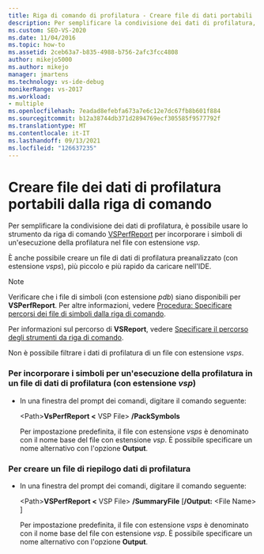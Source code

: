 ```yaml
---
title: Riga di comando di profilatura - Creare file di dati portabili
description: Per semplificare la condivisione dei dati di profilatura, usare lo strumento VSPerfReport.exe da riga di comando per incorporare i simboli per un'esecuzione della profilatura nel file con estensione vsp.
ms.custom: SEO-VS-2020
ms.date: 11/04/2016
ms.topic: how-to
ms.assetid: 2ceb63a7-b835-4988-b756-2afc3fcc4808
author: mikejo5000
ms.author: mikejo
manager: jmartens
ms.technology: vs-ide-debug
monikerRange: vs-2017
ms.workload:
- multiple
ms.openlocfilehash: 7eadad8efebfa673a7e6c12e7dc67fb8b601f884
ms.sourcegitcommit: b12a38744db371d2894769ecf305585f9577792f
ms.translationtype: MT
ms.contentlocale: it-IT
ms.lasthandoff: 09/13/2021
ms.locfileid: "126637235"
---
```

# <a name="create-portable-profiling-data-files-from-the-command-line"></a>Creare file dei dati di profilatura portabili dalla riga di comando
Per semplificare la condivisione dei dati di profilatura, è possibile usare lo strumento da riga di comando [VSPerfReport](../profiling/vsperfreport.md) per incorporare i simboli di un'esecuzione della profilatura nel file con estensione *vsp*.

 È anche possibile creare un file di dati di profilatura preanalizzato (con estensione *vsps*), più piccolo e più rapido da caricare nell'IDE.

> [!NOTE]
> Verificare che i file di simboli (con estensione *pdb*) siano disponibili per **VSPerfReport**. Per altre informazioni, vedere [Procedura: Specificare percorsi dei file di simboli dalla riga di comando](../profiling/how-to-specify-symbol-file-locations-from-the-command-line.md).
>
> Per informazioni sul percorso di **VSReport**, vedere [Specificare il percorso degli strumenti da riga di comando](../profiling/specifying-the-path-to-profiling-tools-command-line-tools.md).
>
> Non è possibile filtrare i dati di profilatura di un file con estensione *vsps*.

### <a name="to-embed-the-symbols-for-a-profiling-run-into-a-profiling-data-vsp-file"></a>Per incorporare i simboli per un'esecuzione della profilatura in un file di dati di profilatura (con estensione *vsp*)

- In una finestra del prompt dei comandi, digitare il comando seguente:

   \<Path><strong>VsPerfReport \<</strong> VSP File> **/PackSymbols**

   Per impostazione predefinita, il file con estensione *vsps* è denominato con il nome base del file con estensione *vsp*. È possibile specificare un nome alternativo con l'opzione **Output**.

### <a name="to-create-a-summary-profiling-data-file"></a>Per creare un file di riepilogo dati di profilatura

- In una finestra del prompt dei comandi, digitare il comando seguente:

   \<Path><strong>VSPerfReport \<</strong> VSP File> **/SummaryFile** [**/Output:** \<File Name> ]

   Per impostazione predefinita, il file con estensione *vsps* è denominato con il nome base del file con estensione *vsp*. È possibile specificare un nome alternativo con l'opzione **Output**.
